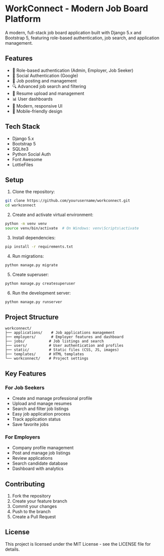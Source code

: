 # WorkConnect - Modern Job Board Platform

A modern, full-stack job board application built with Django 5.x and Bootstrap 5, featuring role-based authentication, job search, and application management.

## Features

- 🔐 Role-based authentication (Admin, Employer, Job Seeker)
- 🔑 Social Authentication (Google)
- 💼 Job posting and management
- 🔍 Advanced job search and filtering
- 📝 Resume upload and management
- 📊 User dashboards
- 🎨 Modern, responsive UI
- 📱 Mobile-friendly design

## Tech Stack

- Django 5.x
- Bootstrap 5
- SQLite3
- Python Social Auth
- Font Awesome
- LottieFiles

## Setup

1. Clone the repository:
```bash
git clone https://github.com/yourusername/workconnect.git
cd workconnect
```

2. Create and activate virtual environment:
```bash
python -m venv venv
source venv/bin/activate  # On Windows: venv\Scripts\activate
```

3. Install dependencies:
```bash
pip install -r requirements.txt
```

4. Run migrations:
```bash
python manage.py migrate
```

5. Create superuser:
```bash
python manage.py createsuperuser
```

6. Run the development server:
```bash
python manage.py runserver
```

## Project Structure

```
workconnect/
├── applications/    # Job applications management
├── employers/       # Employer features and dashboard
├── jobs/           # Job listings and search
├── users/          # User authentication and profiles
├── static/         # Static files (CSS, JS, images)
├── templates/      # HTML templates
└── workconnect/    # Project settings
```

## Key Features

### For Job Seekers
- Create and manage professional profile
- Upload and manage resumes
- Search and filter job listings
- Easy job application process
- Track application status
- Save favorite jobs

### For Employers
- Company profile management
- Post and manage job listings
- Review applications
- Search candidate database
- Dashboard with analytics

## Contributing

1. Fork the repository
2. Create your feature branch
3. Commit your changes
4. Push to the branch
5. Create a Pull Request

## License

This project is licensed under the MIT License - see the LICENSE file for details.
